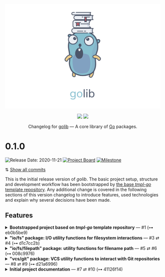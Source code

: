 <p align="center"><img src="https://raw.githubusercontent.com/svengreb/golib/main/assets/images/repository-hero.svg?sanitize=true"/></p>

<p align="center"><a href="https://github.com/svengreb/golib/releases/latest" target="_blank"><img src="https://img.shields.io/github/release/svengreb/golib.svg?style=flat-square&label=Release&logo=github&logoColor=eceff4&colorA=4c566a&colorB=88c0d0"/></a> <a href="https://pkg.go.dev/github.com/svengreb/golib" target="_blank"><img src="https://img.shields.io/github/release/svengreb/golib.svg?style=flat-square&label=GoDoc&logo=go&logoColor=eceff4&colorA=4c566a&colorB=88c0d0"/></a></p>

<p align="center">Changelog for <a href="https://github.com/svengreb/golib" target="_blank">golib</a> — A core library of <a href="https://go.dev" target="_blank">Go</a> packages.</p>

<!--lint disable no-duplicate-headings no-duplicate-headings-in-section-->

# 0.1.0

![Release Date: 2020-11-21](https://img.shields.io/static/v1?style=flat-square&label=Release%20Date&message=2020-11-21&colorA=4c566a&colorB=88c0d0) [![Project Board](https://img.shields.io/static/v1?style=flat-square&label=Project%20Board&message=0.1.0&logo=github&logoColor=eceff4&colorA=4c566a&colorB=88c0d0)](https://github.com/svengreb/golib/projects/4) [![Milestone](https://img.shields.io/static/v1?style=flat-square&label=Milestone&message=0.1.0&logo=github&logoColor=eceff4&colorA=4c566a&colorB=88c0d0)](https://github.com/svengreb/golib/milestone/1)

⇅ [Show all commits][repo-compare-tag-init_v0.1.0]

This is the initial release version of _golib_.
The basic project setup, structure and development workflow has been bootstrapped by [the base _tmpl-go_ template repository][svengreb/tmpl-go].
Any additional change is covered in the following sections of this version changelog to introduce features, used technologies and explain why several decisions have been made.

## Features

<details>
<summary><strong>Bootstrapped project based on <em>tmpl-go</em> template repository</strong> — #1 (⊶ eb0b5be9)</summary>

<p align="center"><img src="https://github.com/svengreb/tmpl-go/blob/main/assets/images/repository-hero.svg?raw=true"/></p>

↠ The basic project setup, structure and development workflow has been bootstrapped [from version 0.5.0][svengreb/tmpl-go-rl-v0.5.0] of the [_tmpl-go_ template repository][svengreb/tmpl-go].
Additionally specific assets like the repository hero image have been replaced and documentations like the _README_ and GitHub issue/PR templates are adjusted.

</details>

<details>
<summary><strong>"io/fs" package: I/O utility functions for filesystem interactions</strong> — #3 ⇄ #4 (⊶ d1c7cc2b)</summary>

↠ The standard library provides the [io/ioutil][go-docs-pkg-io/ioutil] package that simplifies some common tasks like [reading all data from a file][go-docs-pkg-io/ioutil#readfile] and many more useful functions.

To simplify common I/O tasks related to interacting with filesystems, _golib_ provides the [io/fs][go-pkg-pkg/io/fs] package:

- `DirExists(string) (bool, error)` — checks if a directory exists.
- `FileExists(string) (bool, error)` — checks if a regular file or directory exists.
- `IsFileWritable(string) (bool, error)` — checks if a file is writable.
- `IsSymlink(string) (bool, error)` — checks if a file is a symbolic link.
- `RegularFileExists(string) (bool, error)` — checks if a regular file exists.

The package makes use of the underlying filesystem and only serves as additional utility for the [os][go-docs-pkg-os] Go standard library package. For more advanced and extended features see packages like [github.com/spf13/afero][] instead.

</details>

<details>
<summary><strong>"io/fs/filepath" package: utility functions for filename path</strong> — #5 ⇄ #6 (⊶ 008c9976)</summary>

↠ The standard library provides the [path/filepath][go-docs-pkg-path/filepath] package that simplifies some common filesystem path handling tasks like [_glob_ pattern matching][go-docs-pkg-path/filepath#glob] and many more useful functions.

_golib_ provides the [io/fs/filepath][go-pkg-pkg/io/fs/filepath] package that extends the [filepath][go-docs-pkg-path/filepath] package with more utilities.
For more advanced and extended features see packages like [github.com/spf13/afero][] instead.
Please note that some functions will interact with the underlying filesystem through on-disk operations!

- `IsSubDir(parentPath, subPath string, evalSymlinks bool) (bool, error)` — checks if a path is a subdirectory of another path.

</details>

<details>
<summary><strong>"vcs/git" package: VCS utility functions to interact with Git repositories</strong> — #8 ⇄ #9 (⊶ d21a6996)</summary>

↠ In order to simplify interactions with various [version control systems][wikip-vcs], the [vcs/git][go-pkg-pkg/vcs/git] package provides utility functions for [Git][] repositories.

It makes use of the [github.com/go-git/go-git/v5][] module, a highly extensible Git implementation in pure Go, instead of just trying to use the Git binary executable that may have been installed on the current system.
The [github.com/Masterminds/semver/v3][] module is used to provide a stable and flexible way to work with [“Semantic Versions“][semver].

</details>

<details>
<summary><strong>Initial project documentation</strong> — #7 ⇄ #10 (⊶ 41126f14)</summary>

↠ Wrote the initial [project documentation][gh-blob-readme] that includes…

1. …an project introduction and motivation.
2. …an overview of the module packages.
3. …information about how to contribute to this project.

</details>

<!--
+------------------+
+ Formatting Notes +
+------------------+

The `<summary />` tag must be separated with a blank line from the actual item content paragraph,
otherwise Markdown elements are not parsed and rendered!

+------------------+
+ Symbol Reference +
+------------------+
↠ (U+21A0): Start of a log section description
— (U+2014): Separator between a log section title and the metadata
⇄ (U+21C4): Separator between a issue ID and pull request ID in a log metadata
⊶ (U+22B6): Icon prefix for the short commit SHA checksum in a log metadata
⇅ (U+21C5): Icon prefix for the link of the Git commit history comparison on GitHub
-->

<!--lint disable final-definition-->

<!-- Base Links -->

<!-- v0.1.0 -->

[gh-blob-readme]: https://github.com/svengreb/golib/blob/main/README.md
[git]: https://git-scm.com
[github.com/go-git/go-git/v5]: https://pkg.go.dev/github.com/go-git/go-git/v5
[github.com/masterminds/semver/v3]: https://pkg.go.dev/github.com/Masterminds/semver/v3
[github.com/spf13/afero]: https://github.com/spf13/afero
[go-docs-pkg-io/ioutil]: https://golang.org/pkg/io/ioutil
[go-docs-pkg-io/ioutil#readfile]: https://golang.org/pkg/io/ioutil/#ReadFile
[go-docs-pkg-os]: https://golang.org/pkg/os
[go-docs-pkg-path/filepath]: https://golang.org/pkg/path/filepath
[go-docs-pkg-path/filepath#glob]: https://golang.org/pkg/path/filepath/#Glob
[go-pkg-pkg/io/fs]: https://pkg.go.dev/github.com/svengreb/golib/pkg/io/fs
[go-pkg-pkg/io/fs/filepath]: https://pkg.go.dev/github.com/svengreb/golib/pkg/io/fs/filepath
[go-pkg-pkg/vcs/git]: https://pkg.go.dev/github.com/svengreb/golib/pkg/vcs/git
[repo-compare-tag-init_v0.1.0]: https://github.com/svengreb/golib/compare/eb0b5be9...v0.1.0
[semver]: https://semver.org
[svengreb/tmpl-go-rl-v0.5.0]: https://github.com/svengreb/tmpl-go/releases/tag/v0.5.0
[svengreb/tmpl-go]: https://github.com/svengreb/tmpl-go
[wikip-vcs]: https://en.wikipedia.org/wiki/Version_control
